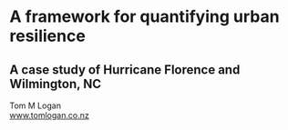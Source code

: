 # A framework for quantifying urban resilience
## A case study of Hurricane Florence and Wilmington, NC

Tom M Logan  
www.tomlogan.co.nz
